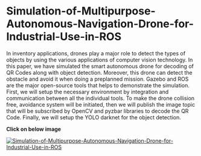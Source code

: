 # Simulation-of-Multipurpose-Autonomous-Navigation-Drone-for-Industrial-Use-in-ROS
In inventory applications, drones play a major role to detect the types of objects by using the various applications of computer vision technology. In this paper, we have simulated the smart autonomous drone for decoding of QR Codes along with object detection. Moreover, this drone can detect the obstacle and avoid it when doing a preplanned mission. Gazebo and ROS are the major open-source tools that helps to demonstrate the simulation. First, we will setup the necessary environment by integration and communication between all the individual tools. To make the drone collision free, avoidance system will be initiated, then we will publish the image topic that will be subscribed by OpenCV and pyzbar libraries to decode the QR Code. Finally, we will setup the YOLO darknet for the object detection.






**Click on below image**

[![Simulation-of-Multipurpose-Autonomous-Navigation-Drone-for-Industrial-Use-in-ROS](https://img.youtube.com/vi/mShEVh7AtZg/0.jpg)](https://www.youtube.com/watch?v=mShEVh7AtZg)
